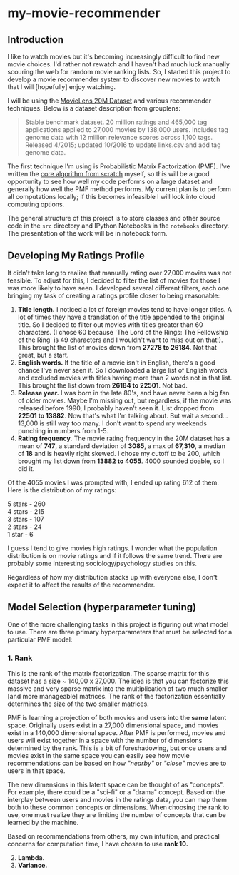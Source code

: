 # my-movie-recommender

## Introduction

I like to watch movies but it's becoming increasingly difficult to find new movie choices. I'd rather not rewatch and I haven't had much luck manually scouring the web for random movie ranking lists. So, I started this project to develop a movie recommender system to discover new movies to watch that I will [hopefully] enjoy watching.

I will be using the [MovieLens 20M Dataset](https://grouplens.org/datasets/movielens/20m/) and various recommender techniques. Below is a dataset description from grouplens:

>Stable benchmark dataset. 20 million ratings and 465,000 tag applications applied to 27,000 movies by 138,000 users. Includes tag genome data with 12 million relevance scores across 1,100 tags. Released 4/2015; updated 10/2016 to update links.csv and add tag genome data.

The first technique I'm using is Probabilistic Matrix Factorization (PMF). I've written the [core algorithm from scratch](https://github.com/acetherace/my-movie-recommender/blob/master/src/PMF.py) myself, so this will be a good opportunity to see how well my code performs on a large dataset and generally how well the PMF method performs. My current plan is to perform all computations locally; if this becomes infeasible I will look into cloud computing options.

The general structure of this project is to store classes and other source code in the `src` directory and IPython Notebooks in the `notebooks` directory. The presentation of the work will be in notebook form.

## Developing My Ratings Profile

It didn't take long to realize that manually rating over 27,000 movies was not feasible. To adjust for this, I decided to filter the list of movies for those I was more likely to have seen. I developed several different filters, each one bringing my task of creating a ratings profile closer to being reasonable:

1. **Title length.** I noticed a lot of foreign movies tend to have longer titles. A lot of times they have a translation of the title appended to the original title. So I decided to filter out movies with titles greater than 60 characters. (I chose 60 because 'The Lord of the Rings: The Fellowship of the Ring' is 49 characters and I wouldn't want to miss out on that!). This brought the list of movies down from **27278 to 26184**. Not that great, but a start.
2. **English words.** If the title of a movie isn't in English, there's a good chance I've never seen it. So I downloaded a large list of English words and excluded movies with titles having more than 2 words not in that list. This brought the list down from **26184 to 22501**. Not bad.
3. **Release year.** I was born in the late 80's, and have never been a big fan of older movies. Maybe I'm missing out, but regardless, if the movie was released before 1990, I probably haven't seen it. List dropped from **22501 to 13882**. Now that's what I'm talking about. But wait a second... 13,000 is still way too many. I don't want to spend my weekends punching in numbers from 1-5.
4. **Rating frequency.** The movie rating frequency in the 20M dataset has a mean of **747**, a standard deviation of **3085**, a max of **67,310**, a median of **18** and is heavily right skewed. I chose my cutoff to be 200, which brought my list down from **13882 to 4055**. 4000 sounded doable, so I did it.

Of the 4055 movies I was prompted with, I ended up rating 612 of them. Here is the distribution of my ratings:

5 stars - 260  
4 stars - 215  
3 stars - 107  
2 stars - 24  
1 star  - 6  

I guess I tend to give movies high ratings. I wonder what the population distribution is on movie ratings and if it follows the same trend. There are probably some interesting sociology/psychology studies on this.

Regardless of how my distribution stacks up with everyone else, I don't expect it to affect the results of the recommender.

## Model Selection (hyperparameter tuning)

One of the more challenging tasks in this project is figuring out what model to use. There are three primary hyperparameters that must be selected for a particular PMF model:

### 1. Rank 

This is the rank of the matrix factorization. The sparse matrix for this dataset has a size ~ 140,00 x 27,000. The idea is that you can factorize this massive and very sparse matrix into the multiplication of two much smaller [and more manageable] matrices. The rank of the factorization essentially determines the size of the two smaller matrices. 

PMF is learning a projection of both movies and users into the __same__ latent space. Originally users exist in a 27,000 dimensional space, and movies exist in a 140,000 dimensional space. After PMF is performed, movies and users will exist together in a space with the number of dimensions determined by the rank. This is a bit of foreshadowing, but once users and movies exist in the same space you can easily see how movie recommendations can be based on how _"nearby"_ or _"close"_ movies are to users in that space.

The new dimensions in this latent space can be thought of as "concepts". For example, there could be a "sci-fi" or a "drama" concept. Based on the interplay between users and movies in the ratings data, you can map them both to these common concepts or dimensions. When choosing the rank to use, one must realize they are limiting the number of concepts that can be learned by the machine.

Based on recommendations from others, my own intuition, and practical concerns for computation time, I have chosen to use **rank 10.**

2. **Lambda.**
3. **Variance.**
